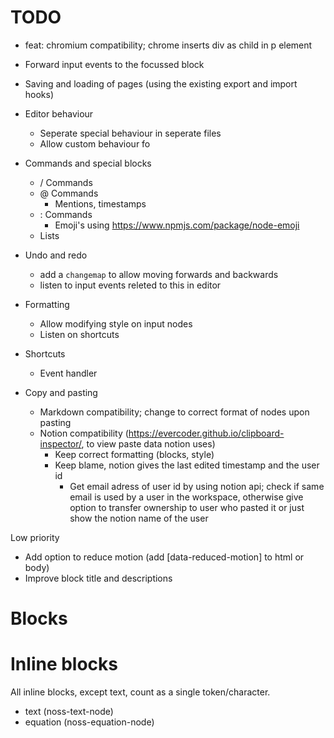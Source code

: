 # TODO
- feat: chromium compatibility; chrome inserts div as child in p element

- Forward input events to the focussed block
- Saving and loading of pages (using the existing export and import hooks)
- Editor behaviour
  - Seperate special behaviour in seperate files
  - Allow custom behaviour fo
- Commands and special blocks
  - / Commands
  - @ Commands
    - Mentions, timestamps
  - : Commands
    - Emoji's using https://www.npmjs.com/package/node-emoji
  - Lists
- Undo and redo
  - add a `changemap` to allow moving forwards and backwards
  - listen to input events releted to this in editor
- Formatting
  - Allow modifying style on input nodes
  - Listen on shortcuts
- Shortcuts
  - Event handler
- Copy and pasting
  - Markdown compatibility; change to correct format of nodes upon pasting
  - Notion compatibility (https://evercoder.github.io/clipboard-inspector/, to view paste data notion uses)
    - Keep correct formatting (blocks, style)
    - Keep blame, notion gives the last edited timestamp and the user id
      - Get email adress of user id by using notion api; check if same email is used by a user in the workspace, otherwise give option to transfer ownership to user who pasted it or just show the notion name of the user

Low priority

- Add option to reduce motion (add [data-reduced-motion] to html or body)
- Improve block title and descriptions

# Blocks

# Inline blocks
All inline blocks, except text, count as a single token/character.

- text (noss-text-node)
- equation (noss-equation-node)